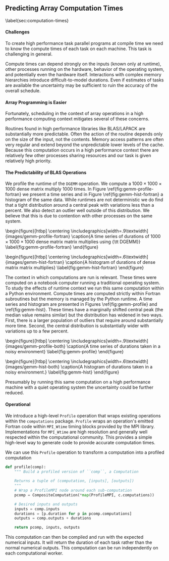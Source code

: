 
Predicting Array Computation Times
----------------------------------

\label{sec:computation-times}

#### Challenges

To create high performance task parallel programs at compile time we need to know the compute times of each task on each machine.  This task is challenging in general. 

Compute times can depend strongly on the inputs (known only at runtime), other processes running on the hardware, behavior of the operating system, and potentially even the hardware itself.  Interactions with complex memory hierarchies introduce difficult-to-model durations.  Even if estimates of tasks are available the uncertainty may be sufficient to ruin the accuracy of the overall schedule.


#### Array Programming is Easier

Fortunately, scheduling in the context of array operations in a high performance computing context mitigates several of these concerns.

Routines found in high performance libraries like BLAS/LAPACK are substantially more predictable.  Often the action of the routine depends only on the size of the input, not the contents.  Memory access patterns are often very regular and extend beyond the unpredictable lower levels of the cache.  Because this computation occurs in a high performance context there are relatively few other processes sharing resources and our task is given relatively high priority.


#### The Predictability of BLAS Operations

We profile the runtime of the `DGEMM` operation.  We compute a $1000 \times 1000 \times 1000$ dense matrix multiply $1000$ times.  In Figure \ref{fig:gemm-profile-fortran} we present a time series and in Figure \ref{fig:gemm-hist-fortran} a histogram of the same data.  While runtimes are not deterministic we do find that a tight distribution around a central peak with variations less than a percent.  We also detect an outlier well outside of this distribution.  We believe that this is due to contention with other processes on the same system.


\begin{figure}[htbp]
\centering
\includegraphics[width=.9\textwidth]{images/gemm-profile-fortran}
\caption{A time series of durations of $1000\times 1000 \times 1000$ dense matrix matrix multiplies using {\tt DGEMM}}
\label{fig:gemm-profile-fortran}
\end{figure}

\begin{figure}[htbp]
\centering
\includegraphics[width=.6\textwidth]{images/gemm-hist-fortran}
\caption{A histogram of durations of dense matrix matrix multiplies}
\label{fig:gemm-hist-fortran}
\end{figure}

The context in which computations are run is relevant.  These times were computed on a notebook computer running a traditional operating system.  To study the effects of runtime context we run this same computation within a Python environment.  Compute times are computed strictly within Fortran subroutines but the memory is managed by the Python runtime.  A time series and histogram are presented in Figures  \ref{fig:gemm-profile} and \ref{fig:gemm-hist}.  These times have a marginally shifted central peak (the median value remains similar) but the distribution has widened in two ways.  First, there is a larger population of outliers that require around substantially more time.  Second, the central distribution is substantially wider with variations up to a few percent.

\begin{figure}[htbp]
\centering
\includegraphics[width=.9\textwidth]{images/gemm-profile-both}
\caption{A time series of durations taken in a noisy environment}
\label{fig:gemm-profile}
\end{figure}

\begin{figure}[htbp]
\centering
\includegraphics[width=.6\textwidth]{images/gemm-hist-both}
\caption{A histogram of durations taken in a noisy environment.}
\label{fig:gemm-hist}
\end{figure}


Presumably by running this same computation on a high performance machine with a quiet operating system the uncertainty could be further reduced.


#### Operational

We introduce a high-level `Profile` operation that wraps existing operations within the `computations` package.  `Profile` wraps an operation's emitted Fortran code within `MPI_Wtime` timing blocks provided by the MPI library.  Implementations for `MPI_Wtime` are high resolution and generally well respected within the computational community.  This provides a simple high-level way to generate code to provide accurate computation times.

We can use this `Profile` operation to transform a computation into a profiled computation

~~~~~~~~~~~Python
def profile(comp):
    """ Build a profiled version of ``comp``, a Computation 
    
    Returns a tuple of (computation, [inputs], [outputs])
    """
    # Wrap a ProfileMPI node around each sub-computation
    pcomp = CompositeComputation(*map(ProfileMPI, c.computations))

    # Desired inputs and outputs
    inputs = comp.inputs
    durations = [p.duration for p in pcomp.computations]
    outputs = comp.outputs + durations

    return pcomp, inputs, outputs
~~~~~~~~~~~

This computation can then be compiled and run with the expected numerical inputs.  It will return the duration of each task rather than the normal numerical outputs.  This computation can be run independently on each computational worker.
